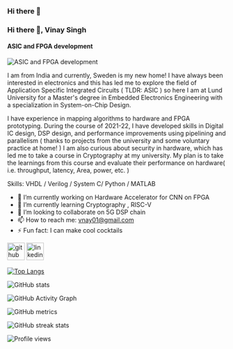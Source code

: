 ### Hi there 👋
### Hi there 👋, Vinay Singh
#### ASIC and FPGA development
![ASIC and FPGA development](https://media-exp1.licdn.com/dms/image/C4D16AQGAXwuPyyeMGQ/profile-displaybackgroundimage-shrink_350_1400/0/1651191608942?e=1672876800&v=beta&t=Qe56jDIxVTYjnwq3b2OmTLLHkJjj8Qf5D8WnaR4l3yk)

I am from India and currently, Sweden is my new home! I have always been interested in electronics and this has led me to explore the field of Application Specific Integrated Circuits ( TLDR:  ASIC ) so here I am at Lund University for a Master's degree in Embedded Electronics Engineering with a specialization in System-on-Chip Design.

I have experience in mapping algorithms to hardware and FPGA prototyping. During the course of 2021-22, I have developed skills in Digital IC design, DSP design, and performance improvements using pipelining and parallelism ( thanks to projects from the university and some voluntary practice at home! ) 
I am also curious about security in hardware, which has led me to take a course in Cryptography at my university. My plan is to take the learnings from this course and evaluate their performance on hardware( i.e. throughput, latency, Area, power, etc. )

Skills: VHDL / Verilog / System C/ Python / MATLAB

- 🔭 I’m currently working on Hardware Accelerator for CNN on FPGA 
- 🌱 I’m currently learning Cryptography , RISC-V 
- 👯 I’m looking to collaborate on 5G DSP chain 
- 📫 How to reach me: vnay01@gmail.com 
- ⚡ Fun fact: I can make cool cocktails 


[<img src='https://cdn.jsdelivr.net/npm/simple-icons@3.0.1/icons/github.svg' alt='github' height='40'>](https://github.com/vnay01)  [<img src='https://cdn.jsdelivr.net/npm/simple-icons@3.0.1/icons/linkedin.svg' alt='linkedin' height='40'>](https://www.linkedin.com/in/vnay01/)  

[![Top Langs](https://github-readme-stats.vercel.app/api/top-langs/?username=vnay01)](https://github.com/anuraghazra/github-readme-stats)

![GitHub stats](https://github-readme-stats.vercel.app/api?username=vnay01&show_icons=true&count_private=true)  

![GitHub Activity Graph](https://activity-graph.herokuapp.com/graph?username=vnay01)  

![GitHub metrics](https://metrics.lecoq.io/vnay01)  

![GitHub streak stats](https://github-readme-streak-stats.herokuapp.com/?user=vnay01)  

![Profile views](https://gpvc.arturio.dev/vnay01)  
